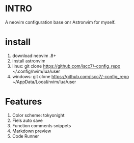 # INTRO
A neovim configuration base onr Astronvim for myself.
# install
1. download neovim .8+
2. install astronvim
3. linux: git clone https://github.com/iscc7/-config_repo ~/.config/nvim/lua/user
4. windows: git clone https://github.com/iscc7/-config_repo ~/AppData/Local/nvim/lua/user
# Features
1. Color scheme: tokyonight
2. Fiels auto save
3. Function comments snippets
4. Markdown preview
5. Code Runner
